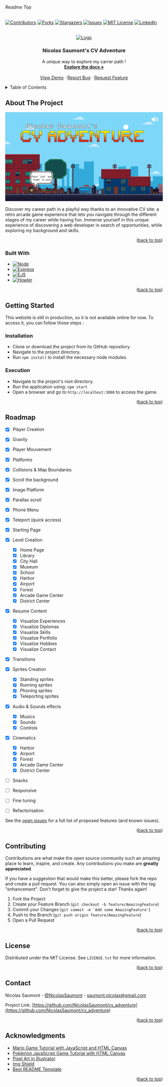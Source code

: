 
###### Readme Top 
<!--
*** Thanks for checking out the projetc 'Nicolas Saumont's CV Adventure. If you have a suggestion
*** that would make this better, please fork the repo and create a pull request
*** or simply open an issue with the tag "enhancement".
*** Don't forget to give the project a star!
*** Thanks again! Now go have fun exploring this resume! :D
-->



<!-- PROJECT SHIELDS -->
<!--
*** I'm using markdown "reference style" links for readability.
*** Reference links are enclosed in brackets [ ] instead of parentheses ( ).
*** See the bottom of this document for the declaration of the reference variables
*** for contributors-url, forks-url, etc. 
-->
[![Contributors][contributors-shield]][contributors-url]
[![Forks][forks-shield]][forks-url]
[![Stargazers][stars-shield]][stars-url]
[![Issues][issues-shield]][issues-url]
[![MIT License][license-shield]][license-url]
[![LinkedIn][linkedin-shield]][linkedin-url]



<!-- PROJECT LOGO -->
<br />
<div align="center">
  <a href="https://github.com/NicolasSaumont/cv_adventure">
    <img src="public/favicon.ico" alt="Logo" width="80" height="80">
  </a>

<h3 align="center">Nicolas Saumont's CV Adventure</h3>

  <p align="center">
    A unique way to explore my carrer path !
    <br />
    <a href="https://github.com/NicolasSaumont/cv_adventure"><strong>Explore the docs »</strong></a>
    <br />
    <br />
    <a href="https://github.com/NicolasSaumont/cv_adventure">View Demo</a>
    ·
    <a href="https://github.com/NicolasSaumont/cv_adventure/issues">Report Bug</a>
    ·
    <a href="https://github.com/NicolasSaumont/cv_adventure/pulls">Request Feature</a>
  </p>
</div>



<!-- TABLE OF CONTENTS -->
<details>
  <summary>Table of Contents</summary>
  <ol>
    <li>
      <a href="#about-the-project">About The Project</a>
      <ul>
        <li><a href="#built-with">Built With</a></li>
      </ul>
    </li>
    <li>
      <a href="#getting-started">Getting Started</a>
      <ul>
        <li><a href="#installation">Installation</a></li>
        <li><a href="#execution">Execution</a></li>
      </ul>
    </li>
    <li><a href="#roadmap">Roadmap</a></li>
    <li><a href="#contributing">Contributing</a></li>
    <li><a href="#license">License</a></li>
    <li><a href="#contact">Contact</a></li>
    <li><a href="#acknowledgments">Acknowledgments</a></li>
  </ol>
</details>



<!-- ABOUT THE PROJECT -->
## About The Project

[![Product Name Screen Shot][product-screenshot]](https://www.cv-adventure.nicolassaumont.com)

Discover my career path in a playful way thanks to an innovative CV site: a retro arcade game experience that lets you navigate through the different stages of my career while having fun. Immerse yourself in this unique experience of discovering a web developer in search of opportunities, while exploring my background and skills.

<p align="right">(<a href="#readme-top">back to top</a>)</p>



### Built With

* [![Node][Node.js]][Node-url]
* [![Express][Express.js]][Express-url]
* [![EJS][EJS.js]][EJS-url]
* [![Howler][Howler.js]][Howler-url]


<p align="right">(<a href="#readme-top">back to top</a>)</p>



<!-- GETTING STARTED -->
## Getting Started

This website is still in production, so it is not available online for now. To access it, you can follow those steps :

### Installation

- Clone or download the project from its GitHub repository.
- Navigate to the project directory.
- Run `npm install` to install the necessary node modules.

### Execution

- Navigate to the project's root directory.
- Run the application using: `npm start`
- Open a browser and go to `http://localhost:3000` to access the game.



<p align="right">(<a href="#readme-top">back to top</a>)</p>



<!-- ROADMAP -->
## Roadmap

- [x] Player Creation
- [x] Gravity
- [x] Player Mouvement
- [x] Platforms
- [x] Collisions & Map Boundaries
- [x] Scroll the background
- [x] Image Platform
- [x] Parallax scroll
- [x] Phone Menu
- [x] Teleport (quick access)
- [x] Starting Page
- [x] Level Creation
  - [x] Home Page
  - [x] Library
  - [x] City Hall
  - [x] Museum
  - [x] School
  - [x] Harbor
  - [x] Airport
  - [x] Forest
  - [x] Arcade Game Center
  - [x] District Center
- [x] Resume Content
  - [x] Visualize Experiences
  - [x] Visualize Diplomas
  - [x] Visualize Skills
  - [x] Visualize Portfolio
  - [x] Visualize Hobbies
  - [x] Visualize Contact
- [x] Transitions
- [x] Sprites Creation
  - [x] Standing sprites
  - [x] Running sprites
  - [x] Phoning sprites
  - [x] Teleporting sprites
- [x] Audio & Sounds effects
  - [x] Musics
  - [x] Sounds
  - [x] Controls
- [x] Cinematics
  - [x] Harbor
  - [x] Airport
  - [x] Forest
  - [x] Arcade Game Center
  - [x] District Center
- [ ] Snacks
- [ ] Responsive
- [ ] Fine tuning
- [ ] Refactorisation
  

See the [open issues](https://github.com/NicolasSaumont/cv_adventure/issues) for a full list of proposed features (and known issues).

<p align="right">(<a href="#readme-top">back to top</a>)</p>



<!-- CONTRIBUTING -->
## Contributing

Contributions are what make the open source community such an amazing place to learn, inspire, and create. Any contributions you make are **greatly appreciated**.

If you have a suggestion that would make this better, please fork the repo and create a pull request. You can also simply open an issue with the tag "enhancement".
Don't forget to give the project a star! Thanks again!

1. Fork the Project
2. Create your Feature Branch (`git checkout -b feature/AmazingFeature`)
3. Commit your Changes (`git commit -m 'Add some AmazingFeature'`)
4. Push to the Branch (`git push origin feature/AmazingFeature`)
5. Open a Pull Request

<p align="right">(<a href="#readme-top">back to top</a>)</p>



<!-- LICENSE -->
## License

Distributed under the MIT License. See `LICENSE.txt` for more information.

<p align="right">(<a href="#readme-top">back to top</a>)</p>



<!-- CONTACT -->
## Contact

Nicolas Saumont - [@NicolasSaumont](https://twitter.com/NicolasSaumont) - saumont.nicolas@gmail.com

Project Link: [https://github.com/NicolasSaumont/cv_adventure](https://github.com/NicolasSaumont/cv_adventure)

<p align="right">(<a href="#readme-top">back to top</a>)</p>



<!-- ACKNOWLEDGMENTS -->
## Acknowledgments

* [Mario Game Tutorial with JavaScript and HTML Canvas](https://www.youtube.com/watch?v=4q2vvZn5aoo)
* [Pokémon JavaScript Game Tutorial with HTML Canvas](https://www.youtube.com/watch?v=yP5DKzriqXA)
* [Pixel Art in Illustrator](https://www.youtube.com/watch?v=x-QnptGi68c)
* [Img Shield](https://shields.io/)
* [Best README Template](https://github.com/othneildrew/Best-README-Template/blob/master/README.md)

<p align="right">(<a href="#readme-top">back to top</a>)</p>



<!-- MARKDOWN LINKS & IMAGES -->
<!-- https://www.markdownguide.org/basic-syntax/#reference-style-links -->
[contributors-shield]: https://img.shields.io/github/contributors/NicolasSaumont/cv_adventure.svg?style=for-the-badge
[contributors-url]: https://github.com/NicolasSaumont/cv_adventure/graphs/contributors
[forks-shield]: https://img.shields.io/github/forks/NicolasSaumont/cv_adventure.svg?style=for-the-badge
[forks-url]: https://github.com/NicolasSaumont/cv_adventure/network/members
[stars-shield]: https://img.shields.io/github/stars/NicolasSaumont/cv_adventure.svg?style=for-the-badge
[stars-url]: https://github.com/NicolasSaumont/cv_adventure/stargazers
[issues-shield]: https://img.shields.io/github/issues/NicolasSaumont/cv_adventure.svg?style=for-the-badge
[issues-url]: https://github.com/NicolasSaumont/cv_adventure/issues
[license-shield]: https://img.shields.io/github/license/NicolasSaumont/cv_adventure.svg?style=for-the-badge
[license-url]: https://github.com/NicolasSaumont/cv_adventure/blob/main/LICENSE.txt
[linkedin-shield]: https://img.shields.io/badge/-LinkedIn-black.svg?style=for-the-badge&logo=linkedin&colorB=555
[linkedin-url]: https://linkedin.com/in/nicolas-saumont
[product-screenshot]: public/img/screenshot.png
[Node.js]: https://img.shields.io/badge/node.js-f41a36?style=for-the-badge&logo=Node.js&logoColor=white
[Node-url]: https://nodejs.org/fr
[EJS.js]: https://img.shields.io/badge/ejs.js-000000?style=for-the-badge&logo=ejs&logoColor=white
[EJS-url]: https://ejs.co/
[Howler.js]: https://img.shields.io/badge/Howler.js-20232A?style=for-the-badge&logo=howler&logoColor=61DAFB
[Howler-url]: https://howlerjs.com/
[Express.js]: https://img.shields.io/badge/express.js-35495E?style=for-the-badge&logo=express&logoColor=4FC08D
[Express-url]: https://expressjs.com/
